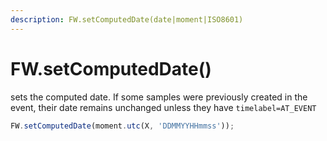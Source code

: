 ```yaml
---
description: FW.setComputedDate(date|moment|ISO8601)
---
```


# FW.setComputedDate\(\)

sets the computed date. If some samples were previously created in the event, their date remains unchanged unless they have `timelabel=AT_EVENT`

```javascript
FW.setComputedDate(moment.utc(X, 'DDMMYYHHmmss'));
```

